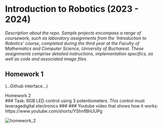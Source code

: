 # Introduction to Robotics (2023 - 2024)
_Description about the repo.
Sample projects encompass a range of coursework, such as laboratory assignments from the 'Introduction to Robotics' course, completed during the third year at the Faculty of Mathematics and Computer Science, University of Bucharest. These assignments comprise detailed instructions, implementation specifics, as well as code and associated image files._

## Homework 1
(...Github interface...)

<summary>Homework 2</summary> 
### Task: RGB LED control using 3 potentiometers. This control must leveragedigital electronics
###
### Youtube video that shows how it works: https://www.youtube.com/shorts/YShnfBhUUPg

![homework_2](https://github.com/dragosvoinea1/IntroductionToRobotics/assets/115077134/c1b04518-b1ce-4769-ae25-8ba3c1627aa1)

